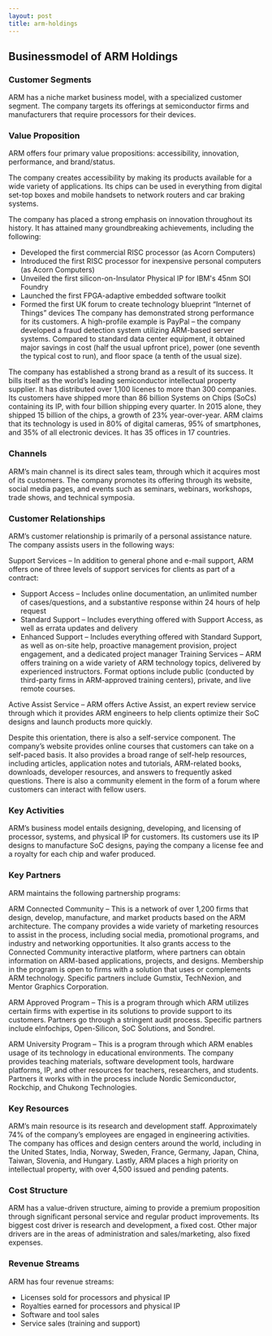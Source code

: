 ```yaml
---
layout: post
title: arm-holdings
---
```


Businessmodel of ARM Holdings
------------------------------

### Customer Segments

ARM has a niche market business model, with a specialized customer segment. The company targets its offerings at semiconductor firms and manufacturers that require processors for their devices.

### Value Proposition

ARM offers four primary value propositions: accessibility, innovation, performance, and brand/status.

The company creates accessibility by making its products available for a wide variety of applications. Its chips can be used in everything from digital set-top boxes and mobile handsets to network routers and car braking systems.

The company has placed a strong emphasis on innovation throughout its history. It has attained many groundbreaking achievements, including the following:

 * Developed the first commercial RISC processor (as Acorn Computers)
* Introduced the first RISC processor for inexpensive personal computers (as Acorn Computers)
* Unveiled the first silicon-on-Insulator Physical IP for IBM's 45nm SOI Foundry
* Launched the first FPGA-adaptive embedded software toolkit
* Formed the first UK forum to create technology blueprint “Internet of Things” devices
 The company has demonstrated strong performance for its customers. A high-profile example is PayPal – the company developed a fraud detection system utilizing ARM-based server systems. Compared to standard data center equipment, it obtained major savings in cost (half the usual upfront price), power (one seventh the typical cost to run), and floor space (a tenth of the usual size).

The company has established a strong brand as a result of its success. It bills itself as the world’s leading semiconductor intellectual property supplier. It has distributed over 1,100 licenes to more than 300 companies. Its customers have shipped more than 86 billion Systems on Chips (SoCs) containing its IP, with four billion shipping every quarter. In 2015 alone, they shipped 15 billion of the chips, a growth of 23% year-over-year. ARM claims that its technology is used in 80% of digital cameras, 95% of smartphones, and 35% of all electronic devices. It has 35 offices in 17 countries.

### Channels

ARM’s main channel is its direct sales team, through which it acquires most of its customers. The company promotes its offering through its website, social media pages, and events such as seminars, webinars, workshops, trade shows, and technical symposia.

### Customer Relationships

ARM’s customer relationship is primarily of a personal assistance nature. The company assists users in the following ways:

Support Services – In addition to general phone and e-mail support, ARM offers one of three levels of support services for clients as part of a contract:

 * Support Access – Includes online documentation, an unlimited number of cases/questions, and a substantive response within 24 hours of help request
* Standard Support – Includes everything offered with Support Access, as well as errata updates and delivery
* Enhanced Support – Includes everything offered with Standard Support, as well as on-site help, proactive management provision, project engagement, and a dedicated project manager
 Training Services – ARM offers training on a wide variety of ARM technology topics, delivered by experienced instructors. Format options include public (conducted by third-party firms in ARM-approved training centers), private, and live remote courses.

Active Assist Service – ARM offers Active Assist, an expert review service through which it provides ARM engineers to help clients optimize their SoC designs and launch products more quickly.

Despite this orientation, there is also a self-service component. The company’s website provides online courses that customers can take on a self-paced basis. It also provides a broad range of self-help resources, including articles, application notes and tutorials, ARM-related books, downloads, developer resources, and answers to frequently asked questions. There is also a community element in the form of a forum where customers can interact with fellow users.

### Key Activities

ARM’s business model entails designing, developing, and licensing of processor, systems, and physical IP for customers. Its customers use its IP designs to manufacture SoC designs, paying the company a license fee and a royalty for each chip and wafer produced.

### Key Partners

ARM maintains the following partnership programs:

ARM Connected Community – This is a network of over 1,200 firms that design, develop, manufacture, and market products based on the ARM architecture. The company provides a wide variety of marketing resources to assist in the process, including social media, promotional programs, and industry and networking opportunities. It also grants access to the Connected Community interactive platform, where partners can obtain information on ARM-based applications, projects, and designs. Membership in the program is open to firms with a solution that uses or complements ARM technology. Specific partners include Gumstix, TechNexion, and Mentor Graphics Corporation.

ARM Approved Program – This is a program through which ARM utilizes certain firms with expertise in its solutions to provide support to its customers. Partners go through a stringent audit process. Specific partners include eInfochips, Open-Silicon, SoC Solutions, and Sondrel.

ARM University Program – This is a program through which ARM enables usage of its technology in educational environments. The company provides teaching materials, software development tools, hardware platforms, IP, and other resources for teachers, researchers, and students. Partners it works with in the process include Nordic Semiconductor, Rockchip, and Chukong Technologies.

### Key Resources

ARM’s main resource is its research and development staff. Approximately 74% of the company’s employees are engaged in engineering activities. The company has offices and design centers around the world, including in the United States, India, Norway, Sweden, France, Germany, Japan, China, Taiwan, Slovenia, and Hungary. Lastly, ARM places a high priority on intellectual property, with over 4,500 issued and pending patents.

### Cost Structure

ARM has a value-driven structure, aiming to provide a premium proposition through significant personal service and regular product improvements. Its biggest cost driver is research and development, a fixed cost. Other major drivers are in the areas of administration and sales/marketing, also fixed expenses.

### Revenue Streams

ARM has four revenue streams:

 * Licenses sold for processors and physical IP
* Royalties earned for processors and physical IP
* Software and tool sales
* Service sales (training and support)
